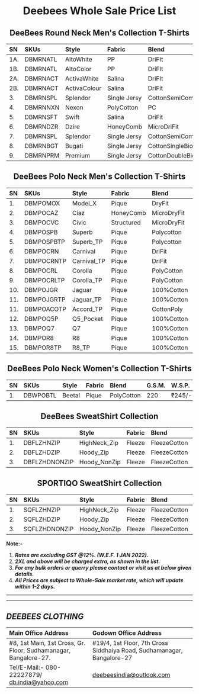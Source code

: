 
<h1 align="center">Deebees Whole Sale Price List</h1>
<h2 align="center">DeeBees Round Neck Men's Collection T-Shirts</h2>

|SN|SKUs|Style|Fabric|Blend|G.S.M.|W.S.P.|2XL|3XL|
|:---|:---|:---|:---|:---|:---|:---|:---|:---|
|1A.|DBMRNATL|AltoWhite|PP|DriFIt|110|₹49/-|₹59/-|₹64/-|
|1B.|DBMRNATL|AltoColor|PP|DriFIt|110|₹55/-|₹65/-|₹70/-|
|2A.|DBMRNACT|ActivaWhite|Salina|DriFIt|130|₹59/-|₹69/-|₹79/-|
|2B.|DBMRNACT|ActivaColour|Salina|DriFit|130|₹65/-|₹75/-|₹85/-|
|3.|DBMRNSPL|Splendor|Single Jersy|CottonSemiComb|150|₹105/-|₹115/-|₹125/-|
|4.|DBMRNNXN|Nexon|PolyCotton|PC|180|₹105/-|₹115/-|₹125/-|
|5.|DBMRNSFT|Swift|Salina|DriFit|160|₹85/-|₹85/-|₹95/-|
|6.|DBMRNDZR|Dzire|HoneyComb|MicroDriFit|200|₹95/-|₹95/-|₹105/-|
|7.|DBMRNSPL|Splendor|Single Jersy|CottonSemiComb|150|₹105/-|₹115/-|₹125/-|
|8.|DBMRNBGT|Bugati|Single Jersy|CottonSingleBio|200|₹145/-|₹155/-|₹165/-|
|9.|DBMRNPRM|Premium|Single Jersy|CottonDoubleBio|200|₹165/-|₹175/-|₹185/-|

<h2 align="center">DeeBees Polo Neck Men's Collection T-Shirts</h2>

|SN|SKUs|Style|Fabric|Blend|G.S.M.|W.S.P.|2XL|3XL|
|:---|:---|:---|:---|:---|:---|:---|:---|:---|
|1.|DBMPOMOX|Model_X|Pique|DryFit|180 |₹135/-|₹135/-|₹160/-|
|2.|DBMPOCAZ|Ciaz|HoneyComb|MicroDryFit|200|₹135/-|₹135/-|₹160/-|
|3.|DBMPOCVC|Civic|Structured|MicroDryFit|210|₹185/-|₹185/-|₹210/-|
|4.|DBMPOSPB|Superb|Pique|Polycotton|220|₹175/-|₹175/-|₹200/-|
|5.|DBMPOSPBTP|Superb_TP|Pique|Polycotton|220|₹185/-|₹185/-|₹210/-|
|6.|DBMPOCRN|Carnival|Pique|DriFit|200|₹185/-|₹185/-|₹210/-|
|7.|DBMPOCRNTP|Carnival_TP|Pique|DriFit|200|₹195/-|₹195/-|₹220/-|
|8.|DBMPOCRL|Corolla|Pique|PolyCotton|240|₹215/-|₹225/-|₹240/-|
|9.|DBMPOCRLTP|Corolla_TP|Pique|PolyCotton|240|₹225/-|₹235/-|₹250/-|
|10.|DBMPOJGR|Jaguar|Pique|100%Cotton|240|₹245/-|₹245/-|₹270/-|
|11.|DBMPOJGRTP|Jaguar_TP|Pique|100%Cotton|240|₹255/-|₹255/-|₹280/-|
|11.|DBMPOACOTP|Accord_TP|Pique|CottonPoly|220|₹255/-|₹265/-|₹280/-|
|12.|DBMPOQ5P|Q5_Pocket|Pique|100%Cotton|260|₹275/-|₹275/-|₹300/-|
|13.|DBMPOQ7|Q7|Pique|100%Cotton|260|₹285/-|₹295/-|₹320/-|
|14.|DBMPOR8|R8|Pique|100%Cotton|260|₹285/-|₹285/-|₹320/-|
|15.|DBMPOR8TP|R8_TP|Pique|100%Cotton|260|₹295/-|₹305/-|₹330/-|

<h2 align="center">DeeBees Polo Neck Women's Collection T-Shirts</h2>

|SN|SKUs|Style|Fabric|Blend|G.S.M.|W.S.P.|2XL|3XL|
|:---|:---|:---|:---|:---|:---|:---|:---|:---|
|1.|DBWPOBTL|Beetal|Pique|PolyCotton|220|₹245/-|₹245/-|₹270/-|

<h2 align="center">DeeBees SweatShirt Collection</h2>

|SN|SKUs|Style|Fabric|Blend|G.S.M.|W.S.P.|2XL|3XL|
|:---|:---|:---|:---|:---|:---|:---|:---|:---|
|1.|DBFLZHNZIP|HighNeck_Zip|Fleeze|FleezeCotton|300|₹395/-|₹410/-|₹425/-|
|2.|DBFLZHDZIP|Hoody_Zip|Fleeze|FleezeCotton|300|₹395/-|₹410/-|₹425/-|
|3.|DBFLZHDNONZIP|Hoody_NonZip|Fleeze|FleezeCotton|300|₹350/-|₹410/-|₹425/-|

<h2 align="center">SPORTIQO SweatShirt Collection</h2>

|SN|SKUs|Style|Fabric|Blend|G.S.M.|W.S.P.|2XL|3XL|
|:---|:---|:---|:---|:---|:---|:---|:---|:---|
|1.|SQFLZHNZIP|HighNeck_Zip|Fleeze|FleezeCotton|330|₹595/-|₹610/-|₹625/-|
|2.|SQFLZHDZIP|Hoody_Zip|Fleeze|FleezeCotton|330|₹595/-|₹610/-|₹625/-|
|3.|SQFLZHDNONZIP|Hoody_NonZip|Fleeze|FleezeCotton|330|₹550/-|₹610/-|₹625/-|

__Note:-__
1. ___Rates are excluding GST @12%. _(W.E.F. 1 JAN 2022)_.___
1. ___2XL and above will be charged extra, as shown in the list.___
1. ___For any bulk orders or querry please contact or visit us at below given details.___
1. ___All Prices are subject to Whole-Sale market rate, which will update within 1-2 days.___


---
---
## ___DEEBEES CLOTHING___

|Main Office Address|Godown Office Address|
|:---|:---|
|#8, 1st Main, 1st Cross, Gr. Floor, Sudhamanagar, Bangalore-27.|#19/4, 1st Floor, 7th Cross Siddhaiya Road, Sudhamanagar, Bangalore-27|
|Tel/E-Mail:- 080-22227879/ db.india@yahoo.com|deebeesindia@outlook.com|
